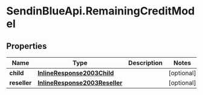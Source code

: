 # SendinBlueApi.RemainingCreditModel

## Properties
Name | Type | Description | Notes
------------ | ------------- | ------------- | -------------
**child** | [**InlineResponse2003Child**](InlineResponse2003Child.md) |  | [optional] 
**reseller** | [**InlineResponse2003Reseller**](InlineResponse2003Reseller.md) |  | [optional] 


